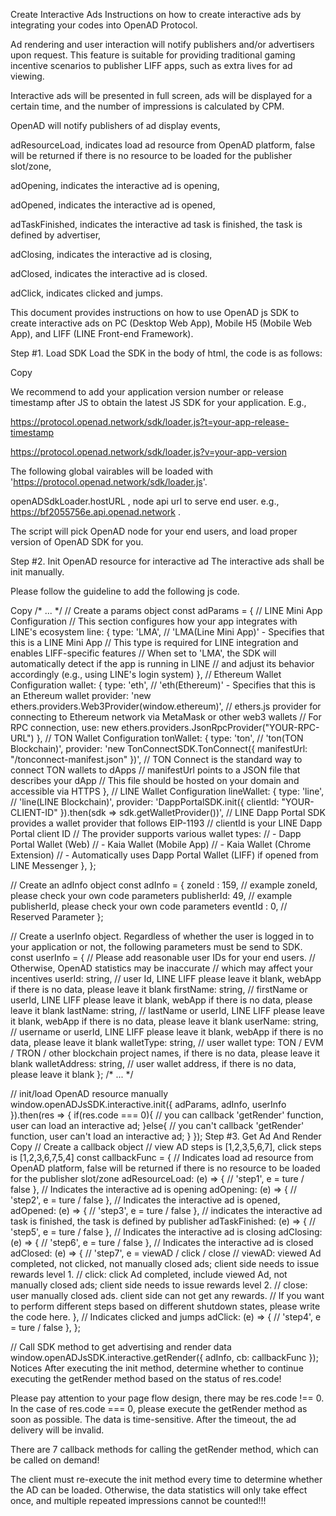 Create Interactive Ads
Instructions on how to create interactive ads by integrating your codes into OpenAD Protocol.

Ad rendering and user interaction will notify publishers and/or advertisers upon request. This feature is suitable for providing traditional gaming incentive scenarios to publisher LIFF apps, such as extra lives for ad viewing.

Interactive ads will be presented in full screen, ads will be displayed for a certain time, and the number of impressions is calculated by CPM.

OpenAD will notify publishers of ad display events,

adResourceLoad, indicates load ad resource from OpenAD platform, false will be returned if there is no resource to be loaded for the publisher slot/zone,

adOpening, indicates the interactive ad is opening,

adOpened, indicates the interactive ad is opened,

adTaskFinished, indicates the interactive ad task is finished, the task is defined by advertiser,

adClosing, indicates the interactive ad is closing,

adClosed, indicates the interactive ad is closed.

adClick, indicates clicked and jumps.

This document provides instructions on how to use OpenAD js SDK to create interactive ads on PC (Desktop Web App), Mobile H5 (Mobile Web App), and LIFF (LINE Front-end Framework).

Step #1. Load SDK
Load the SDK in the body of html, the code is as follows:

Copy
<body>
  <!--Your codes above-->
  <script
      name="openADJsSDK"
      version="3.0"
      type="text/javascript"
      src="https://protocol.openad.network/sdk/loader.js">
  </script>
</body>
We recommend to add your application version number or release timestamp after JS to obtain the latest JS SDK for your application. E.g.,

https://protocol.openad.network/sdk/loader.js?t=your-app-release-timestamp

https://protocol.openad.network/sdk/loader.js?v=your-app-version

The following global vairables will be loaded with 'https://protocol.openad.network/sdk/loader.js'.

openADSdkLoader.hostURL , node api url to serve end user. e.g., https://bf2055756e.api.openad.network .

The script will pick OpenAD node for your end users, and load proper version of OpenAD SDK for you.

Step #2. Init OpenAD resource for interactive ad
The interactive ads shall be init manually.

Please follow the guideline to add the following js code.

Copy
/* ... */
// Create a params object
const adParams = {
    // LINE Mini App Configuration
    // This section configures how your app integrates with LINE's ecosystem
    line: {
        type: 'LMA', // 'LMA(Line Mini App)' - Specifies that this is a LINE Mini App
        // This type is required for LINE integration and enables LIFF-specific features
        // When set to 'LMA', the SDK will automatically detect if the app is running in LINE
        // and adjust its behavior accordingly (e.g., using LINE's login system)
    },
    // Ethereum Wallet Configuration
    wallet: {
        type: 'eth', // 'eth(Ethereum)' - Specifies that this is an Ethereum wallet
        provider: 'new ethers.providers.Web3Provider(window.ethereum)',
        // ethers.js provider for connecting to Ethereum network via MetaMask or other web3 wallets
        // For RPC connection, use: new ethers.providers.JsonRpcProvider("YOUR-RPC-URL")
    },
    // TON Wallet Configuration
    tonWallet: {
        type: 'ton', // 'ton(TON Blockchain)',
        provider: 'new TonConnectSDK.TonConnect({ manifestUrl: "/tonconnect-manifest.json" })',
        // TON Connect is the standard way to connect TON wallets to dApps
        // manifestUrl points to a JSON file that describes your dApp
        // This file should be hosted on your domain and accessible via HTTPS
    },
    // LINE Wallet Configuration
    lineWallet: {
        type: 'line', // 'line(LINE Blockchain)',
        provider: 'DappPortalSDK.init({ clientId: "YOUR-CLIENT-ID" }).then(sdk => sdk.getWalletProvider())',
        // LINE Dapp Portal SDK provides a wallet provider that follows EIP-1193
        // clientId is your LINE Dapp Portal client ID
        // The provider supports various wallet types:
        // - Dapp Portal Wallet (Web)
        // - Kaia Wallet (Mobile App)
        // - Kaia Wallet (Chrome Extension)
        // - Automatically uses Dapp Portal Wallet (LIFF) if opened from LINE Messenger
    },
};

// Create an adInfo object
const adInfo = {
    zoneId     : 159, // example zoneId, please check your own code parameters
    publisherId: 49, // example publisherId, please check your own code parameters
    eventId    : 0,  // Reserved Parameter
};

// Create a userInfo object. Regardless of whether the user is logged in to your application or not, the following parameters must be send to SDK.
const userInfo = {
   // Please add reasonable user IDs for your end users.
   // Otherwise, OpenAD statistics may be inaccurate
   // which may affect your incentives
   userId: string, // user Id, LINE LIFF please leave it blank, webApp if there is no data, please leave it blank
   firstName: string, // firstName or userId, LINE LIFF please leave it blank, webApp if there is no data, please leave it blank
   lastName: string, // lastName or userId, LINE LIFF please leave it blank, webApp if there is no data, please leave it blank
   userName: string, // username or userId, LINE LIFF please leave it blank, webApp if there is no data, please leave it blank
   walletType: string, // user wallet type: TON / EVM / TRON / other blockchain project names,  if there is no data, please leave it blank
   walletAddress: string, // user wallet address,  if there is no data, please leave it blank
};
/* ... */

// init/load OpenAD resource manually
 window.openADJsSDK.interactive.init({ adParams, adInfo, userInfo }).then(res => {
  if(res.code === 0){
     // you can callback 'getRender' function, user can load an interactive ad;
  }else{
     // you can't callback 'getRender' function, user can't load an interactive ad;
  }
});
Step #3. Get Ad And Render
Copy
// Create a callback object
// view AD steps is [1,2,3,5,6,7], click steps is [1,2,3,6,7,5,4]
const callbackFunc = {
  // Indicates load ad resource from OpenAD platform, false will be returned if there is no resource to be loaded for the publisher slot/zone
  adResourceLoad: (e) => {
    // 'step1', e = ture / false
  },
 // Indicates the interactive ad is opening
  adOpening: (e) => {
    // 'step2', e = ture / false
  },
 // Indicates the interactive ad is opened,
  adOpened: (e) => {
    // 'step3',  e = ture / false
  },
 // indicates the interactive ad task is finished, the task is defined by publisher
  adTaskFinished: (e) => {
    // 'step5',  e = ture / false
  },
 // Indicates the interactive ad is closing
  adClosing: (e) => {
    // 'step6', e = ture / false
  },
 // Indicates the interactive ad is closed
  adClosed: (e) => {
    // 'step7', e = viewAD / click / close
    // viewAD: viewed Ad completed, not clicked, not manually closed ads; client side needs to issue rewards level 1.
    // click: click Ad completed, include viewed Ad, not manually closed ads; client side needs to issue rewards level 2.
    // close: user manually closed ads. client side can not get any rewards.
    // If you want to perform different steps based on different shutdown states, please write the code here.
  },
 // Indicates clicked and jumps
  adClick: (e) => {
    // 'step4', e = ture / false
  },
};

// Call SDK method to get advertising and render data
window.openADJsSDK.interactive.getRender({ adInfo, cb: callbackFunc });
Notices
After executing the init method, determine whether to continue executing the getRender method based on the status of res.code!

Please pay attention to your page flow design, there may be res.code !== 0. In the case of res.code === 0, please execute the getRender method as soon as possible. The data is time-sensitive. After the timeout, the ad delivery will be invalid.

There are 7 callback methods for calling the getRender method, which can be called on demand!

The client must re-execute the init method every time to determine whether the AD can be loaded. Otherwise, the data statistics will only take effect once, and multiple repeated impressions cannot be counted!!!